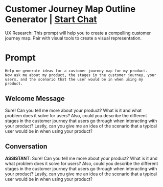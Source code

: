 

# Customer Journey Map Outline Generator | [Start Chat](https://gptcall.net/chat.html?data=%7B%22contact%22%3A%7B%22id%22%3A%22JhOmEmfuuLxuzYgUsIyhk%22%2C%22flow%22%3Atrue%7D%7D)
UX Research:  This prompt will help you to create a compelling customer journey map. Pair with visual tools to create a visual representation.

# Prompt

```
Help me generate ideas for a customer journey map for my product. 
Now ask me about my product, the stages in the customer journey, your users, and the scenario that the user would be in when using my product.
```

## Welcome Message
Sure! Can you tell me more about your product? What is it and what problem does it solve for users? Also, could you describe the different stages in the customer journey that users go through when interacting with your product? Lastly, can you give me an idea of the scenario that a typical user would be in when using your product?

## Conversation

**ASSISTANT**: Sure! Can you tell me more about your product? What is it and what problem does it solve for users? Also, could you describe the different stages in the customer journey that users go through when interacting with your product? Lastly, can you give me an idea of the scenario that a typical user would be in when using your product?

